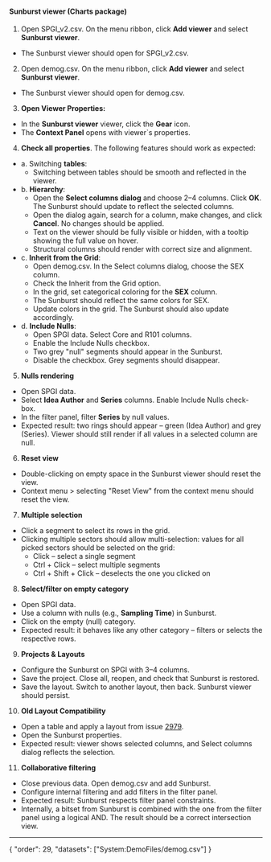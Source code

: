#### Sunburst viewer (Charts package)

1. Open SPGI_v2.csv. On the menu ribbon, click **Add viewer** and select **Sunburst viewer**. 
- The Sunburst viewer should open for SPGI_v2.csv.
2. Open demog.csv. On the menu ribbon, click **Add viewer** and select **Sunburst viewer**. 
- The Sunburst viewer should open for demog.csv.
3. **Open Viewer Properties:**
- In the **Sunburst viewer** viewer, click the **Gear** icon. 
- The **Context Panel** opens with viewer`s properties. 
4. **Check all properties**. The following features should work as expected:
  - a. Switching **tables**:
    - Switching between tables should be smooth and reflected in the viewer.
  - b. **Hierarchy**:
    - Open the **Select columns dialog** and choose 2–4 columns. Click **OK**. The Sunburst should update to reflect the selected columns.
    - Open the dialog again, search for a column, make changes, and click **Cancel**. No changes should be applied.
    - Text on the viewer should be fully visible or hidden, with a tooltip showing the full value on hover.
    - Structural columns should render with correct size and alignment.
  - c. **Inherit from the Grid**:
    - Open demog.csv. In the Select columns dialog, choose the SEX column.
    - Check the Inherit from the Grid option.
    - In the grid, set categorical coloring for the **SEX** column.
    - The Sunburst should reflect the same colors for SEX.
    - Update colors in the grid. The Sunburst should also update accordingly.
  - d. **Include Nulls**:
    - Open SPGI data. Select Core and R101 columns.
    - Enable the Include Nulls checkbox.
    - Two grey "null" segments should appear in the Sunburst.
    - Disable the checkbox. Grey segments should disappear.
5. **Nulls rendering**
- Open SPGI data.
- Select **Idea Author** and **Series** columns. Enable Include Nulls check-box.
- In the filter panel, filter **Series** by null values.
- Expected result: two rings should appear – green (Idea Author) and grey (Series). Viewer should still render if all values in a selected column are null.
6. **Reset view**
- Double-clicking on empty space in the Sunburst viewer should reset the view.
- Context menu > selecting "Reset View" from the context menu should reset the view.
7. **Multiple selection**
- Click a segment to select its rows in the grid. 
- Clicking multiple sectors should allow multi-selection: values for all picked sectors should be selected on the grid:
  - Click – select a single segment
  - Ctrl + Click – select multiple segments
  - Ctrl + Shift + Click – deselects the one you clicked on
8. **Select/filter on empty category**
- Open SPGI data.
- Use a column with nulls (e.g., **Sampling Time**) in Sunburst.
- Click on the empty (null) category.
- Expected result: it behaves like any other category – filters or selects the respective rows.
9. **Projects & Layouts**
- Configure the Sunburst on SPGI with 3–4 columns.
- Save the project. Close all, reopen, and check that Sunburst is restored.
- Save the layout. Switch to another layout, then back. Sunburst viewer should persist.
10. **Old Layout Compatibility**
- Open a table and apply a layout from issue [2979](https://github.com/datagrok-ai/public/issues/2979). 
- Open the Sunburst properties.
- Expected result: viewer shows selected columns, and Select columns dialog reflects the selection.
11. **Collaborative filtering**
- Close previous data. Open demog.csv and add Sunburst.
- Configure internal filtering and add filters in the filter panel.
- Expected result: Sunburst respects filter panel constraints.
- Internally, a bitset from Sunburst is combined with the one from the filter panel using a logical AND. The result should be a correct intersection view.




---
{
  "order": 29,
  "datasets": ["System:DemoFiles/demog.csv"]
}